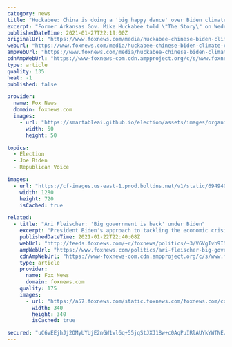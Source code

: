```yaml
---
category: news
title: "Huckabee: China is doing a 'big happy dance' over Biden climate agenda"
excerpt: "Former Arkansas Gov. Mike Huckabee told \"The Story\" on Wednesday that President Joe Biden's $2 trillion clean energy infrastructure plan will hurt U.S. jobs and \"embolden\" U.S. foreign adversaries."
publishedDateTime: 2021-01-27T22:19:00Z
originalUrl: "https://www.foxnews.com/media/huckabee-chinese-biden-climate-change-executive-order"
webUrl: "https://www.foxnews.com/media/huckabee-chinese-biden-climate-change-executive-order"
ampWebUrl: "https://www.foxnews.com/media/huckabee-chinese-biden-climate-change-executive-order.amp"
cdnAmpWebUrl: "https://www-foxnews-com.cdn.ampproject.org/c/s/www.foxnews.com/media/huckabee-chinese-biden-climate-change-executive-order.amp"
type: article
quality: 135
heat: -1
published: false

provider:
  name: Fox News
  domain: foxnews.com
  images:
    - url: "https://smartableai.github.io/election/assets/images/organizations/foxnews.com-50x50.jpg"
      width: 50
      height: 50

topics:
  - Election
  - Joe Biden
  - Republican Voice

images:
  - url: "https://cf-images.us-east-1.prod.boltdns.net/v1/static/694940094001/41acda50-ffe3-4c3b-841c-8717076613b3/52e588d8-4eb2-4d4d-9add-6f2721e7fd50/1280x720/match/image.jpg"
    width: 1280
    height: 720
    isCached: true

related:
  - title: "Ari Fleischer: 'Big government is back' under Biden"
    excerpt: "President Biden's approach to tackling the economic crisis brought about by the coronavirus pandemic shows that \"big government is back\" in Washington, former White House Press Secretary Ari Fleischer said Friday."
    publishedDateTime: 2021-01-22T22:40:08Z
    webUrl: "http://feeds.foxnews.com/~r/foxnews/politics/~3/V6VgIvh9ISg/ari-fleischer-big-government-is-back-under-biden"
    ampWebUrl: "https://www.foxnews.com/politics/ari-fleischer-big-government-is-back-under-biden.amp"
    cdnAmpWebUrl: "https://www-foxnews-com.cdn.ampproject.org/c/s/www.foxnews.com/politics/ari-fleischer-big-government-is-back-under-biden.amp"
    type: article
    provider:
      name: Fox News
      domain: foxnews.com
    quality: 175
    images:
      - url: "https://a57.foxnews.com/static.foxnews.com/foxnews.com/content/uploads/2018/09/340/340/chamberlain-160.jpg?ve=1&tl=1"
        width: 340
        height: 340
        isCached: true

secured: "uC6vEEjhJj2OMyUYUjE2nGW1wl6q+55jqStJXJ18w+c0AqPuIRlAUYkYWfNE/sQULJrGf7MjRy5S5/6bEWdobJuVoYqlOZdEKgJd9yes+seyqYXIr3rH2qOAumEYL9zZu+ktHQqvhaMSaYEJQ89fgWugnsHFRCZT/cC7147DluS/yfXt5bndzcsqyy0ZbwXxKd90xlf50BpnHHjws2ETSGdYQElwx7EiL0siIbUZBPc3uB+xba3prKdcEIVO52tsI3jXVCiKEd9frLhxDboOKsI2j7foPIb8aZ4WwbnIimX5zsZR36Ba2ngn018FEzGrjj6eQXfyVKfePS33W7eH0aY8iSoWDFAcIuMvceW6/sA=;j3+lYVQmX+/OP6Eu7huEjQ=="
---
```



